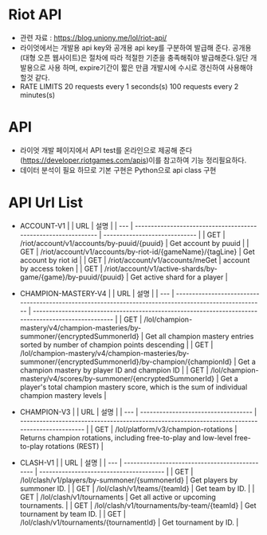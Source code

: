 # Riot API

- 관련 자료 : https://blog.uniony.me/lol/riot-api/
- 라이엇에서는 개발용 api key와 공개용 api key를 구분하여 발급해 준다. 공개용(대형 오픈 웹사이트)은 절차에 따라 적절한 기준을 충족해줘야 발급해준다.일단 개발용으로 사용 하며, expire기간이 짧은 만큼 개발시에 수시로 갱신하여 사용해야 할것 같다.
- RATE LIMITS
  20 requests every 1 seconds(s)
  100 requests every 2 minutes(s)

# API

- 라이엇 개발 페이지에서 API test를 온라인으로 제공해 준다(https://developer.riotgames.com/apis)이를 참고하여 기능 정리필요하다.
- 데이터 분석이 필요 하므로 기본 구현은 Python으로 api class 구현

# API Url List

- ACCOUNT-V1
  |     | URL                                                            | 설명                          |
  | --- | -------------------------------------------------------------- | ----------------------------- |
  | GET | /riot/account/v1/accounts/by-puuid/{puuid}                     | Get account by puuid          | 
  | GET | /riot/account/v1/accounts/by-riot-id/{gameName}/{tagLine}      | Get account by riot id        | 
  | GET | /riot/account/v1/accounts/meGet                                | account by access token       |
  | GET | /riot/account/v1/active-shards/by-game/{game}/by-puuid/{puuid} | Get active shard for a player |
- CHAMPION-MASTERY-V4
  |     | URL                                                                                                    | 설명                                                                                                |
  | --- | ------------------------------------------------------------------------------------------------------ | --------------------------------------------------------------------------------------------------- |
  | GET | /lol/champion-mastery/v4/champion-masteries/by-summoner/{encryptedSummonerId}                          | Get all champion mastery entries sorted by number of champion points descending                     |
  | GET | /lol/champion-mastery/v4/champion-masteries/by-summoner/{encryptedSummonerId}/by-champion/{championId} | Get a champion mastery by player ID and champion ID                                                 |
  | GET | /lol/champion-mastery/v4/scores/by-summoner/{encryptedSummonerId}                                      | Get a player's total champion mastery score, which is the sum of individual champion mastery levels |
- CHAMPION-V3
  |     | URL                                 | 설명                                                                                           |
  | --- | ----------------------------------- | ---------------------------------------------------------------------------------------------- |
  | GET | /lol/platform/v3/champion-rotations | Returns champion rotations, including free-to-play and low-level free-to-play rotations (REST) |

- CLASH-V1
  |     | URL                                            | 설명                                    |
  | --- | ---------------------------------------------- | --------------------------------------- |
  | GET | /lol/clash/v1/players/by-summoner/{summonerId} | Get players by summoner ID.             |
  | GET | /lol/clash/v1/teams/{teamId}                   | Get team by ID.                         |
  | GET | /lol/clash/v1/tournaments                      | Get all active or upcoming tournaments. |
  | GET | /lol/clash/v1/tournaments/by-team/{teamId}     | Get tournament by team ID.              |
  | GET | /lol/clash/v1/tournaments/{tournamentId}       | Get tournament by ID.                   |
